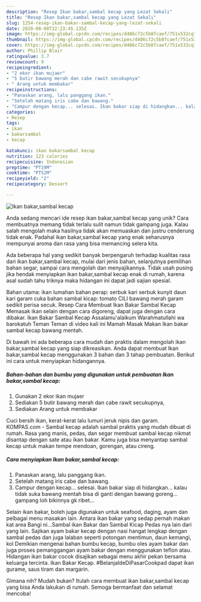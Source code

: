 ```yaml
---
description: "Resep Ikan bakar,sambal kecap yang Lezat Sekali"
title: "Resep Ikan bakar,sambal kecap yang Lezat Sekali"
slug: 1254-resep-ikan-bakar-sambal-kecap-yang-lezat-sekali
date: 2020-08-08T22:23:45.135Z
image: https://img-global.cpcdn.com/recipes/d486c72c5b8fcaef/751x532cq70/ikan-bakarsambal-kecap-foto-resep-utama.jpg
thumbnail: https://img-global.cpcdn.com/recipes/d486c72c5b8fcaef/751x532cq70/ikan-bakarsambal-kecap-foto-resep-utama.jpg
cover: https://img-global.cpcdn.com/recipes/d486c72c5b8fcaef/751x532cq70/ikan-bakarsambal-kecap-foto-resep-utama.jpg
author: Phillip Blair
ratingvalue: 3.7
reviewcount: 9
recipeingredient:
- "2 ekor ikan mujaer"
- "5 butir bawang merah dan cabe rawit secukupnya"
- " Arang untuk membakar"
recipeinstructions:
- "Panaskan arang, lalu panggang ikan."
- "Setelah matang iris cabe dan bawang."
- "Campur dengan kecap... selesai. Ikan bakar siap di hidangkan... kalau tidak suka bawang mentah bisa di ganti dengan bawang goreng... gampang loh bikinnya gk ribet..."
categories:
- Resep
tags:
- ikan
- bakarsambal
- kecap

katakunci: ikan bakarsambal kecap 
nutrition: 123 calories
recipecuisine: Indonesian
preptime: "PT19M"
cooktime: "PT52M"
recipeyield: "2"
recipecategory: Dessert

---
```



![Ikan bakar,sambal kecap](https://img-global.cpcdn.com/recipes/d486c72c5b8fcaef/751x532cq70/ikan-bakarsambal-kecap-foto-resep-utama.jpg)

Anda sedang mencari ide resep ikan bakar,sambal kecap yang unik? Cara membuatnya memang tidak terlalu sulit namun tidak gampang juga. Kalau salah mengolah maka hasilnya tidak akan memuaskan dan justru cenderung tidak enak. Padahal ikan bakar,sambal kecap yang enak seharusnya mempunyai aroma dan rasa yang bisa memancing selera kita.

Ada beberapa hal yang sedikit banyak berpengaruh terhadap kualitas rasa dari ikan bakar,sambal kecap, mulai dari jenis bahan, selanjutnya pemilihan bahan segar, sampai cara mengolah dan menyajikannya. Tidak usah pusing jika hendak menyiapkan ikan bakar,sambal kecap enak di rumah, karena asal sudah tahu triknya maka hidangan ini dapat jadi sajian spesial.

Bahan utama: ikan lumahan bahan perap: serbuk kari serbuk kunyit daun kari garam cuka bahan sambal kicap: tomato CILI bawang merah garam sedikit perisa secuk. Resep Cara Membuat Ikan Bakar Sambal Kecap Memasak ikan selain dengan cara digoreng, dapat juga dengan cara dibakar. Ikan Bakar Sambal Kecap Assalamu&#39;alaikum Warahmatullahi wa barokatuh Teman Teman di video kali ini Mamah Masak Makan Ikan bakar sambal kecap bawang mentah.


Di bawah ini ada beberapa cara mudah dan praktis dalam mengolah ikan bakar,sambal kecap yang siap dikreasikan. Anda dapat membuat Ikan bakar,sambal kecap menggunakan 3 bahan dan 3 tahap pembuatan. Berikut ini cara untuk menyiapkan hidangannya.

<!--inarticleads1-->

##### Bahan-bahan dan bumbu yang digunakan untuk pembuatan Ikan bakar,sambal kecap:

1. Gunakan 2 ekor ikan mujaer
1. Sediakan 5 butir bawang merah dan cabe rawit secukupnya,
1. Sediakan  Arang untuk membakar


Cuci bersih ikan, kerat-kerat lalu lumuri jeruk nipis dan garam. KOMPAS.com - Sambal kecap adalah sambal praktis yang mudah dibuat di rumah. Rasa yang manis, pedas, dan segar membuat sambal kecap nikmat disantap dengan sate atau ikan bakar. Kamu juga bisa menyantap sambal kecap untuk makan tempe mendoan, gorengan, atau cireng. 

<!--inarticleads2-->

##### Cara menyiapkan Ikan bakar,sambal kecap:

1. Panaskan arang, lalu panggang ikan.
1. Setelah matang iris cabe dan bawang.
1. Campur dengan kecap... selesai. Ikan bakar siap di hidangkan... kalau tidak suka bawang mentah bisa di ganti dengan bawang goreng... gampang loh bikinnya gk ribet...


Selain ikan bakar, boleh juga digunakan untuk seafood, daging, ayam dan pelbagai menu masakan lain. Antara ikan bakar yang sedap pernah makan kat area Bangi ni…Sambal ikan Bakar dan Sambal Kicap Pedas nya lain dari yang lain. Sajikan ayam bakar kecap dengan nasi hangat lengkap dengan sambal pedas dan juga lalaban seperti potongan mentimun, daun kemangi, kol Demikian mengenai bahan bumbu kecap, bumbu oles ayam bakar dan juga proses pemanggangan ayam bakar dengan menggunakan teflon atau. Hidangan ikan bakar cocok disajikan sebagai menu akhir pekan bersama keluarga tercinta. Ikan Bakar Kecap. #BelanjaIdeDiPasarCookpad dapat ikan gurame, saus tiram dan margarin. 

Gimana nih? Mudah bukan? Itulah cara membuat ikan bakar,sambal kecap yang bisa Anda lakukan di rumah. Semoga bermanfaat dan selamat mencoba!
